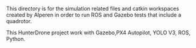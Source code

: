 This directory is for the simulation related files and catkin workspaces created by Alperen in order to run ROS and Gazebo tests that include a quadrotor.

This HunterDrone project work with Gazebo,PX4 Autopilot, YOLO V3, ROS, Python.
